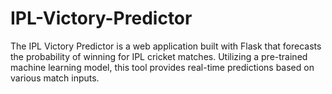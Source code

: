 # IPL-Victory-Predictor
The IPL Victory Predictor is a web application built with Flask that forecasts the probability of winning for IPL cricket matches. Utilizing a pre-trained machine learning model, this tool provides real-time predictions based on various match inputs.
